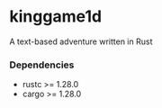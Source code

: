 # kinggame1d
A text-based adventure written in Rust

### Dependencies
* rustc >= 1.28.0
* cargo >= 1.28.0
